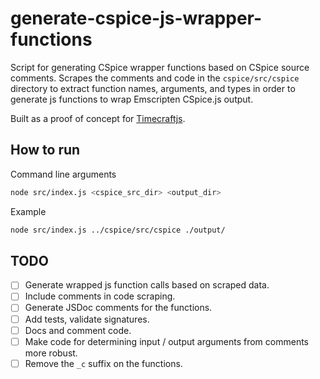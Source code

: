 # generate-cspice-js-wrapper-functions
Script for generating CSpice wrapper functions based on CSpice source comments. Scrapes the comments and code in the `cspice/src/cspice` directory to extract function names, arguments, and types in order to generate js functions to wrap Emscripten CSpice.js output.

Built as a proof of concept for [Timecraftjs](https://github.com/NASA-AMMOS/timecraftjs).

## How to run

Command line arguments

```sh
node src/index.js <cspice_src_dir> <output_dir>
```

Example

```sh
node src/index.js ../cspice/src/cspice ./output/
```

## TODO

- [ ] Generate wrapped js function calls based on scraped data.
- [ ] Include comments in code scraping.
- [ ] Generate JSDoc comments for the functions.
- [ ] Add tests, validate signatures.
- [ ] Docs and comment code.
- [ ] Make code for determining input / output arguments from comments more robust.
- [ ] Remove the `_c` suffix on the functions.
